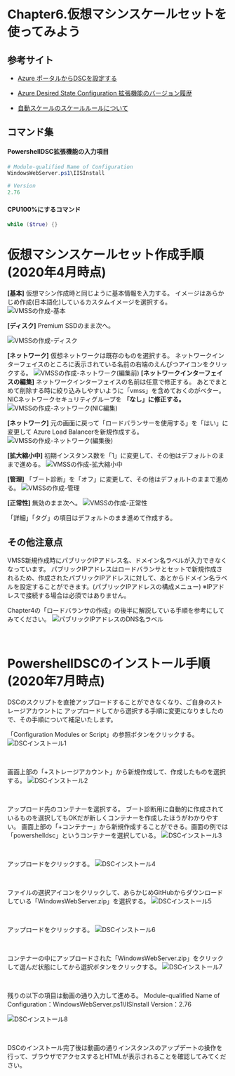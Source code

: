 # Chapter6.仮想マシンスケールセットを使ってみよう

## 参考サイト

- [Azure ポータルからDSCを設定する](https://docs.microsoft.com/ja-jp/azure/virtual-machines/extensions/dsc-overview#azure-portal-functionality)

- [Azure Desired State Configuration 拡張機能のバージョン履歴](https://docs.microsoft.com/ja-jp/powershell/scripting/dsc/getting-started/azuredscexthistory?view=powershell-7)

- [自動スケールのスケールルールについて](https://docs.microsoft.com/ja-jp/archive/blogs/jpcie/1315)

## コマンド集

#### PowershellDSC拡張機能の入力項目
```powershell
# Module-qualified Name of Configuration
WindowsWebServer.ps1\IISInstall

# Version
2.76
```

#### CPU100%にするコマンド

```powershell
while ($true) {}
```

# 仮想マシンスケールセット作成手順(2020年4月時点)

**[基本]**
仮想マシン作成時と同じように基本情報を入力する。
イメージはあらかじめ作成(日本語化)しているカスタムイメージを選択する。
![VMSSの作成-基本](https://user-images.githubusercontent.com/22112831/80272531-80942480-8705-11ea-95b5-44254e1975e3.png)

**[ディスク]**
Premium SSDのまま次へ。

![VMSSの作成-ディスク](https://user-images.githubusercontent.com/22112831/80272582-f5fff500-8705-11ea-8586-0836961acaff.png)

**[ネットワーク]**
仮想ネットワークは既存のものを選択する。
ネットワークインターフェイスのところに表示されている名前の右端のえんぴつアイコンをクリックする。
![VMSSの作成-ネットワーク(編集前)](https://user-images.githubusercontent.com/22112831/106752472-d7079980-666d-11eb-8644-a6103073bd21.png)
**[ネットワークインターフェイスの編集]**
ネットワークインターフェイスの名前は任意で修正する。
あとでまとめて削除する時に絞り込みしやすいように「vmss」を含めておくのがベター。
NICネットワークセキュリティグループを **「なし」に修正する。**
![VMSSの作成-ネットワーク(NIC編集)](https://user-images.githubusercontent.com/22112831/80272852-13ce5980-8708-11ea-8883-0a8f277a80b5.png)

**[ネットワーク]**
元の画面に戻って「ロードバランサーを使用する」を「はい」に変更して
Azure Load Balancerを新規作成する。
![VMSSの作成-ネットワーク(編集後)](https://user-images.githubusercontent.com/22112831/80272630-22b40c80-8706-11ea-9a1d-7fb12e818884.png)

**[拡大縮小中]**
初期インスタンス数を「1」に変更して、その他はデフォルトのままで進める。
![VMSSの作成-拡大縮小中](https://user-images.githubusercontent.com/22112831/80272883-6871d480-8708-11ea-982d-7dbae278f826.png)

**[管理]**
「ブート診断」を「オフ」に変更して、その他はデフォルトのままで進める。
![VMSSの作成-管理](https://user-images.githubusercontent.com/22112831/80272903-99520980-8708-11ea-883a-c5faef9cb460.png)

**[正常性]**
無効のまま次へ。
![VMSSの作成-正常性](https://user-images.githubusercontent.com/22112831/80272922-bb4b8c00-8708-11ea-8b21-20580e5b6478.png)

「詳細」「タグ」の項目はデフォルトのまま進めて作成する。

## その他注意点

VMSS新規作成時にパブリックIPアドレス名、ドメイン名ラベルが入力できなくなっています。
パブリックIPアドレスはロードバランサとセットで新規作成されるため、作成されたパブリックIPアドレスに対して、あとからドメイン名ラベルを設定することができます。(パブリックIPアドレスの構成メニュー)
※IPアドレスで接続する場合は必須ではありません。


Chapter4の「ロードバランサの作成」の後半に解説している手順を参考にしてみてください。
![パブリックIPアドレスのDNS名ラベル](https://user-images.githubusercontent.com/22112831/80273120-8b9d8380-870a-11ea-89a6-a4f5d455b1a8.png)


<br>

# PowershellDSCのインストール手順(2020年7月時点)
DSCのスクリプトを直接アップロードすることができなくなり、ご自身のストレージアカウントに
アップロードしてから選択する手順に変更になりましたので、その手順について補足いたします。

「Configuration Modules or Script」の参照ボタンをクリックする。
![DSCインストール1](https://user-images.githubusercontent.com/22112831/86205154-23ed3400-bba4-11ea-995d-db253307fc3c.png)

<br>

画面上部の「+ストレージアカウント」から新規作成して、作成したものを選択する。
![DSCインストール2](https://user-images.githubusercontent.com/22112831/86205252-5860f000-bba4-11ea-8830-84e2f162c696.png)

<br>

アップロード先のコンテナーを選択する。
ブート診断用に自動的に作成されているものを選択してもOKだが新しくコンテナーを作成したほうがわかりやすい。
画面上部の「+コンテナー」から新規作成することができる。画面の例では「powershelldsc」というコンテナーを選択している。
![DSCインストール3](https://user-images.githubusercontent.com/22112831/86205334-8d6d4280-bba4-11ea-8448-c1a661bc69d2.png)

<br>

アップロードをクリックする。
![DSCインストール4](https://user-images.githubusercontent.com/22112831/86205450-dae9af80-bba4-11ea-91de-e01cd8a09aea.png)

<br>

ファイルの選択アイコンをクリックして、あらかじめGitHubからダウンロードしている「WindowsWebServer.zip」を選択する。
![DSCインストール5](https://user-images.githubusercontent.com/22112831/86205466-e937cb80-bba4-11ea-90a8-eefca8845856.png)

<br>

アップロードをクリックする。
![DSCインストール6](https://user-images.githubusercontent.com/22112831/86205556-21d7a500-bba5-11ea-81ff-a51406dd0353.png)

<br>

コンテナーの中にアップロードされた「WindowsWebServer.zip」をクリックして選んだ状態にしてから選択ボタンをクリックする。
![DSCインストール7](https://user-images.githubusercontent.com/22112831/86205569-2bf9a380-bba5-11ea-85df-d8486a616cc7.png)

<br>

残りの以下の項目は動画の通り入力して進める。
Module-qualified Name of Configuration：WindowsWebServer.ps1\IISInstall
Version：2.76

![DSCインストール8](https://user-images.githubusercontent.com/22112831/86205687-78dd7a00-bba5-11ea-92b5-77bceec17077.png)

<br>

DSCのインストール完了後は動画の通りインスタンスのアップデートの操作を行って、ブラウザでアクセスするとHTMLが表示されることを確認してみてください。
